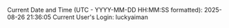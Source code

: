 Current Date and Time (UTC - YYYY-MM-DD HH:MM:SS formatted): 2025-08-26 21:36:05
Current User's Login: luckyaiman
